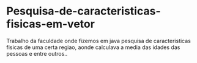 # Pesquisa-de-caracteristicas-fisicas-em-vetor
Trabalho da faculdade onde fizemos em java  pesquisa de caracteristicas fisicas de uma certa regiao, aonde calculava a media das idades das pessoas e entre outros..
